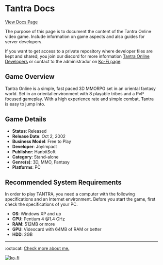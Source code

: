 # Tantra Docs

[View Docs Page](https://fernandocalmet.github.io/tantra)

The purpose of this page is to document the content of the Tantra Online video game. Include information on game aspects and also guides for server developers.

If you want to get access to a private repository where developer files are kept and shared, you join our discord for more information [Tantra Online Developers](https://discord.gg/FEMaqz26) or contact to the administrador on [Ko-Fi page](https://ko-fi.com/fernandocalmet).

## Game Overview

Tantra Online is a simple, fast paced 3D MMORPG set in an oriental fantasy world. Set in an oriental environment with 8 playable tribes and a PvP focused gameplay. With a high experience rate and simple combat, Tantra is easy to jump into.

## Game Details

- **Status**: Released
- **Release Date**: Oct 2, 2002
- **Business Model**: Free to Play
- **Developer**: JoyImpact
- **Publisher**: HanbitSoft
- **Category**: Stand-alone
- **Genre(s)**: 3D, MMO, Fantasy
- **Platforms**: PC

## Recommended System Requirements

In order to play TANTRA, you need a computer with the following specifications and an Internet environment.  Before you start the game, first check the specifications of your PC.

- **OS**: Windows XP and up
- **CPU**: Pentium 4 @1.4 GHz
- **RAM**: 512MB or more
- **GPU**: Videocard with 64MB of RAM or better
- **HDD**: 2GB

---
:octocat: [Check more about me.](https://github.com/FernandoCalmet)

[![ko-fi](https://www.ko-fi.com/img/githubbutton_sm.svg)](https://ko-fi.com/T6T41JKMI)
